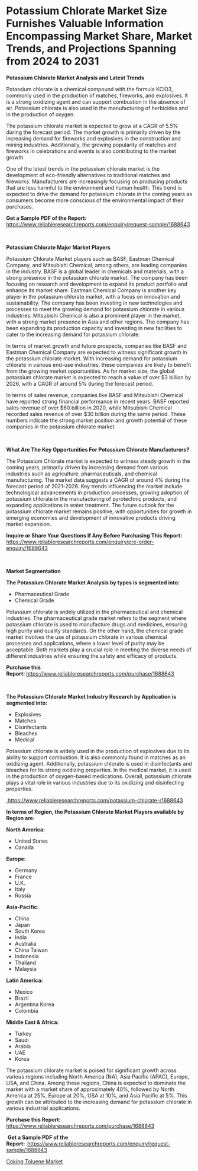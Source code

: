 <p><h1>Potassium Chlorate Market Size Furnishes Valuable Information Encompassing Market Share, Market Trends, and Projections Spanning from 2024 to 2031</h1></p><p><strong>Potassium Chlorate Market Analysis and Latest Trends</strong></p>
<p><p>Potassium chlorate is a chemical compound with the formula KClO3, commonly used in the production of matches, fireworks, and explosives. It is a strong oxidizing agent and can support combustion in the absence of air. Potassium chlorate is also used in the manufacturing of herbicides and in the production of oxygen.</p><p>The potassium chlorate market is expected to grow at a CAGR of 5.5% during the forecast period. The market growth is primarily driven by the increasing demand for fireworks and explosives in the construction and mining industries. Additionally, the growing popularity of matches and fireworks in celebrations and events is also contributing to the market growth.</p><p>One of the latest trends in the potassium chlorate market is the development of eco-friendly alternatives to traditional matches and fireworks. Manufacturers are increasingly focusing on producing products that are less harmful to the environment and human health. This trend is expected to drive the demand for potassium chlorate in the coming years as consumers become more conscious of the environmental impact of their purchases.</p></p>
<p><strong>Get a Sample PDF of the Report:&nbsp;</strong> <a href="https://www.reliableresearchreports.com/enquiry/request-sample/1688643">https://www.reliableresearchreports.com/enquiry/request-sample/1688643</a></p>
<p>&nbsp;</p>
<p><strong>Potassium Chlorate Major Market Players</strong></p>
<p><p>Potassium Chlorate Market players such as BASF, Eastman Chemical Company, and Mitsubishi Chemical, among others, are leading companies in the industry. BASF is a global leader in chemicals and materials, with a strong presence in the potassium chlorate market. The company has been focusing on research and development to expand its product portfolio and enhance its market share. Eastman Chemical Company is another key player in the potassium chlorate market, with a focus on innovation and sustainability. The company has been investing in new technologies and processes to meet the growing demand for potassium chlorate in various industries. Mitsubishi Chemical is also a prominent player in the market, with a strong market presence in Asia and other regions. The company has been expanding its production capacity and investing in new facilities to cater to the increasing demand for potassium chlorate.</p><p>In terms of market growth and future prospects, companies like BASF and Eastman Chemical Company are expected to witness significant growth in the potassium chlorate market. With increasing demand for potassium chlorate in various end-use industries, these companies are likely to benefit from the growing market opportunities. As for market size, the global potassium chlorate market is expected to reach a value of over $3 billion by 2026, with a CAGR of around 5% during the forecast period.</p><p>In terms of sales revenue, companies like BASF and Mitsubishi Chemical have reported strong financial performance in recent years. BASF reported sales revenue of over $60 billion in 2020, while Mitsubishi Chemical recorded sales revenue of over $30 billion during the same period. These numbers indicate the strong market position and growth potential of these companies in the potassium chlorate market.</p></p>
<p>&nbsp;</p>
<p><strong>What Are The Key Opportunities For Potassium Chlorate Manufacturers?</strong></p>
<p><p>The Potassium Chlorate market is expected to witness steady growth in the coming years, primarily driven by increasing demand from various industries such as agriculture, pharmaceuticals, and chemical manufacturing. The market data suggests a CAGR of around 4% during the forecast period of 2021-2026. Key trends influencing the market include technological advancements in production processes, growing adoption of potassium chlorate in the manufacturing of pyrotechnic products, and expanding applications in water treatment. The future outlook for the potassium chlorate market remains positive, with opportunities for growth in emerging economies and development of innovative products driving market expansion.</p></p>
<p><strong>Inquire or Share Your Questions If Any Before Purchasing This Report:</strong> <a href="https://www.reliableresearchreports.com/enquiry/pre-order-enquiry/1688643">https://www.reliableresearchreports.com/enquiry/pre-order-enquiry/1688643</a></p>
<p>&nbsp;</p>
<p><strong>Market Segmentation</strong></p>
<p><strong>The Potassium Chlorate Market Analysis by types is segmented into:</strong></p>
<p><ul><li>Pharmaceutical Grade</li><li>Chemical Grade</li></ul></p>
<p><p>Potassium chlorate is widely utilized in the pharmaceutical and chemical industries. The pharmaceutical grade market refers to the segment where potassium chlorate is used to manufacture drugs and medicines, ensuring high purity and quality standards. On the other hand, the chemical grade market involves the use of potassium chlorate in various chemical processes and applications, where a lower level of purity may be acceptable. Both markets play a crucial role in meeting the diverse needs of different industries while ensuring the safety and efficacy of products.</p></p>
<p><strong>Purchase this Report:&nbsp;</strong><a href="https://www.reliableresearchreports.com/purchase/1688643">https://www.reliableresearchreports.com/purchase/1688643</a></p>
<p>&nbsp;</p>
<p><strong>The Potassium Chlorate Market Industry Research by Application is segmented into:</strong></p>
<p><ul><li>Explosives</li><li>Matches</li><li>Disinfectants</li><li>Bleaches</li><li>Medical</li></ul></p>
<p><p>Potassium chlorate is widely used in the production of explosives due to its ability to support combustion. It is also commonly found in matches as an oxidizing agent. Additionally, potassium chlorate is used in disinfectants and bleaches for its strong oxidizing properties. In the medical market, it is used in the production of oxygen-based medications. Overall, potassium chlorate plays a vital role in various industries due to its oxidizing and disinfecting properties.</p></p>
<p><a href="https://www.reliableresearchreports.com/potassium-chlorate-r1688643">&nbsp;https://www.reliableresearchreports.com/potassium-chlorate-r1688643</a></p>
<p><strong>In terms of Region, the Potassium Chlorate Market Players available by Region are:</strong></p>
<p>
    <p> <strong> North America: </strong>
        <ul>
            <li>United States</li>
            <li>Canada</li>
        </ul>
        </p> 
    <p> <strong> Europe: </strong>
        <ul>
            <li>Germany</li>
            <li>France</li>
            <li>U.K.</li>
            <li>Italy</li>
            <li>Russia</li>
        </ul>
        </p> 
    <p> <strong> Asia-Pacific: </strong>
        <ul>
            <li>China</li>
            <li>Japan</li>
            <li>South Korea</li>
            <li>India</li>
            <li>Australia</li>
            <li>China Taiwan</li>
            <li>Indonesia</li>
            <li>Thailand</li>
            <li>Malaysia</li>
        </ul>
        </p> 
    <p> <strong> Latin America: </strong>
        <ul>
            <li>Mexico</li>
            <li>Brazil</li>
            <li>Argentina Korea</li>
            <li>Colombia</li>
        </ul>
        </p> 
    <p> <strong> Middle East & Africa: </strong>
        <ul>
            <li>Turkey</li>
            <li>Saudi</li>
            <li>Arabia</li>
            <li>UAE</li>
            <li>Korea</li>
        </ul>
    </p>
    </p>
<p><p>The potassium chlorate market is poised for significant growth across various regions including North America (NA), Asia Pacific (APAC), Europe, USA, and China. Among these regions, China is expected to dominate the market with a market share of approximately 40%, followed by North America at 25%, Europe at 20%, USA at 10%, and Asia Pacific at 5%. This growth can be attributed to the increasing demand for potassium chlorate in various industrial applications.</p></p>
<p><strong>Purchase this Report: </strong><a href="https://www.reliableresearchreports.com/purchase/1688643">https://www.reliableresearchreports.com/purchase/1688643</a></p>
<p>&nbsp;<strong>Get a Sample PDF of the Report:&nbsp;&nbsp;</strong><a href="https://www.reliableresearchreports.com/enquiry/request-sample/1688643">https://www.reliableresearchreports.com/enquiry/request-sample/1688643</a></p>
<p><strong></strong></p>
<p><p><a href="https://github.com/jodemen/Market-Research-Report-List-3/blob/main/coking-toluene-market.md">Coking Toluene Market</a></p></p>